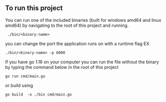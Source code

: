 ## To run this project

You can run one of the included binaries (built for windows amd64 and linux amd64) by navigating to the root of this project and running.


```
 ./bin/<binary-name>

```

you can change the port the application runs on with a runtime flag EX

```
./bin/<binary-name> -p 6000

```

If you have go 1.16 on your computer you can run the file without the binary by typing the command below in the root of this project

```
go run cmd/main.go

```

or build using 
```
go build  -o ./bin cmd/main.go

```